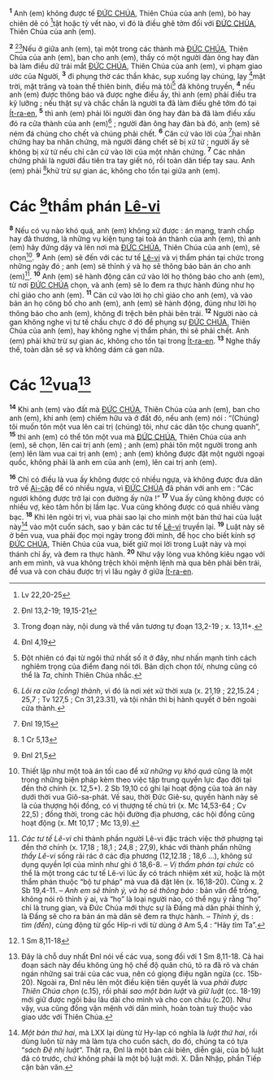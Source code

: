 <sup><b>1</b></sup> Anh (em) không được tế [ĐỨC CHÚA](), Thiên Chúa của anh (em), bò hay chiên dê có [^1*]tật hoặc tỳ vết nào, vì đó là điều ghê tởm đối với [ĐỨC CHÚA](), Thiên Chúa của anh (em).

<sup><b>2</b></sup> [^2*][^1]Nếu ở giữa anh (em), tại một trong các thành mà [ĐỨC CHÚA](), Thiên Chúa của anh (em), ban cho anh (em), thấy có một người đàn ông hay đàn bà làm điều dữ trái mắt [ĐỨC CHÚA](), Thiên Chúa của anh (em), vi phạm giao ước của Người, <sup><b>3</b></sup> đi phụng thờ các thần khác, sụp xuống lạy chúng, lạy [^3*]mặt trời, mặt trăng và toàn thể thiên binh, điều mà tôi[^2] đã không truyền, <sup><b>4</b></sup> nếu anh (em) được thông báo và được nghe điều ấy, thì anh (em) phải điều tra kỹ lưỡng ; nếu thật sự và chắc chắn là người ta đã làm điều ghê tởm đó tại [Ít-ra-en](), <sup><b>5</b></sup> thì anh (em) phải lôi người đàn ông hay đàn bà đã làm điều xấu đó ra cửa thành của anh (em)[^3] ; người đàn ông hay đàn bà đó, anh (em) sẽ ném đá chúng cho chết và chúng phải chết. <sup><b>6</b></sup> Căn cứ vào lời của [^4*]hai nhân chứng hay ba nhân chứng, mà người đáng chết sẽ bị xử tử ; người ấy sẽ không bị xử tử nếu chỉ căn cứ vào lời của một nhân chứng. <sup><b>7</b></sup> Các nhân chứng phải là người đầu tiên tra tay giết nó, rồi toàn dân tiếp tay sau. Anh (em) phải [^5*]khử trừ sự gian ác, không cho tồn tại giữa anh (em).


# Các [^6*]thẩm phán [Lê-vi]()
<sup><b>8</b></sup> Nếu có vụ nào khó quá, anh (em) không xử được : án mạng, tranh chấp hay đả thương, là những vụ kiện tụng tại toà án thành của anh (em), thì anh (em) hãy đứng dậy và lên nơi mà [ĐỨC CHÚA](), Thiên Chúa của anh (em), sẽ chọn[^4]. <sup><b>9</b></sup> Anh (em) sẽ đến với các tư tế [Lê-vi]() và vị thẩm phán tại chức trong những ngày đó ; anh (em) sẽ thỉnh ý và họ sẽ thông báo bản án cho anh (em)[^5]. <sup><b>10</b></sup> Anh (em) sẽ hành động căn cứ vào lời họ thông báo cho anh (em), từ nơi [ĐỨC CHÚA]() chọn, và anh (em) sẽ lo đem ra thực hành đúng như họ chỉ giáo cho anh (em). <sup><b>11</b></sup> Căn cứ vào lời họ chỉ giáo cho anh (em), và vào bản án họ công bố cho anh (em), anh (em) sẽ hành động, đúng như lời họ thông báo cho anh (em), không đi trệch bên phải bên trái. <sup><b>12</b></sup> Người nào cả gan không nghe vị tư tế chầu chực ở đó để phụng sự [ĐỨC CHÚA](), Thiên Chúa của anh (em), hay không nghe vị thẩm phán, thì sẽ phải chết. Anh (em) phải khử trừ sự gian ác, không cho tồn tại trong [Ít-ra-en](). <sup><b>13</b></sup> Nghe thấy thế, toàn dân sẽ sợ và không dám cả gan nữa.


# Các [^7*]vua[^6]
<sup><b>14</b></sup> Khi anh (em) vào đất mà [ĐỨC CHÚA](), Thiên Chúa của anh (em), ban cho anh (em), khi anh (em) chiếm hữu và ở đất đó, nếu anh (em) nói : “(Chúng) tôi muốn tôn một vua lên cai trị (chúng) tôi, như các dân tộc chung quanh”, <sup><b>15</b></sup> thì anh (em) có thể tôn một vua mà [ĐỨC CHÚA](), Thiên Chúa của anh (em), sẽ chọn, lên cai trị anh (em) ; anh (em) phải tôn một người trong anh (em) lên làm vua cai trị anh (em) ; anh (em) không được đặt một người ngoại quốc, không phải là anh em của anh (em), lên cai trị anh (em).

<sup><b>16</b></sup> Chỉ có điều là vua ấy không được có nhiều ngựa, và không được đưa dân trở về [Ai-cập]() để có nhiều ngựa, vì [ĐỨC CHÚA]() đã phán với anh em : “Các ngươi không được trở lại con đường ấy nữa !” <sup><b>17</b></sup> Vua ấy cũng không được có nhiều vợ, kẻo tâm hồn bị lầm lạc. Vua cũng không được có quá nhiều vàng bạc. <sup><b>18</b></sup> Khi lên ngôi trị vì, vua phải sao lại cho mình một bản thứ hai của luật này[^7] vào một cuốn sách, sao y bản các tư tế [Lê-vi]() truyền lại. <sup><b>19</b></sup> Luật này sẽ ở bên vua, vua phải đọc mọi ngày trong đời mình, để học cho biết kính sợ [ĐỨC CHÚA](), Thiên Chúa của vua, biết giữ mọi lời trong Luật này và mọi thánh chỉ ấy, và đem ra thực hành. <sup><b>20</b></sup> Như vậy lòng vua không kiêu ngạo với anh em mình, và vua không trệch khỏi mệnh lệnh mà qua bên phải bên trái, để vua và con cháu được trị vì lâu ngày ở giữa [Ít-ra-en]().

[^1]: Trong đoạn này, nội dung và thể văn tương tự đoạn 13,2-19 ; x. 13,11+.
[^2]: Đột nhiên có đại từ ngôi thứ nhất số ít ở đây, như nhấn mạnh tính cách nghiêm trọng của điểm đang nói tới. Bản dịch chọn *tôi*, nhưng cũng có thể là *Ta*, chính Thiên Chúa nhắc.
[^3]: *Lôi ra cửa (cổng) thành*, vì đó là nơi xét xử thời xưa (x. 21,19 ; 22,15.24 ; 25,7 ; Tv 127,5 ; Cn 31,23.31), và tội nhân thì bị hành quyết ở bên ngoài cửa thành.
[^4]: Thiết lập như một toà án tối cao để xử *những vụ khó quá* cũng là một trong những biện pháp kèm theo việc tập trung quyền lực đạo đời tại đền thờ chính (x. 12,5+). 2 Sb 19,10 có ghi lại hoạt động của toà án này dưới thời vua Giô-sa-phát. Về sau, thời Đức Giê-su, quyền hành này sẽ là của thượng hội đồng, có vị thượng tế chủ trì (x. Mc 14,53-64 ; Cv 22,5) ; đồng thời, trong các hội đường địa phương, các hội đồng cũng hoạt động (x. Mt 10,17 ; Mc 13,9).
[^5]: *Các tư tế Lê-vi* chỉ thành phần người Lê-vi đặc trách việc thờ phượng tại đền thờ chính (x. 17,18 ; 18,1 ; 24,8 ; 27,9), khác với thành phần những *thầy Lê-vi* sống rải rác ở các địa phương (12,12.18 ; 18,6 ...), không sử dụng quyền lợi của mình như ghi ở 18,6-8. – *Vị thẩm phán tại chức* có thể là một trong các tư tế Lê-vi lúc ấy có trách nhiệm xét xử, hoặc là một thẩm phán thuộc “bộ tư pháp” mà vua đã đặt lên (x. 16,18-20). Cũng x. 2 Sb 19,4-11. – *Anh em sẽ thỉnh ý, và họ sẽ thông báo* : bản văn để trống, không nói rõ thỉnh ý ai, và “họ” là loại người nào, có thể ngụ ý rằng “họ” chỉ là trung gian, và Đức Chúa mới thực sự là Đấng mà dân phải thỉnh ý, là Đấng sẽ cho ra bản án mà dân sẽ đem ra thực hành. – *Thỉnh ý*, ds : *tìm (đến)*, cùng động từ gốc Híp-ri với từ dùng ở Am 5,4 : “Hãy *tìm* Ta”.
[^6]: Đây là chỗ duy nhất Đnl nói về các vua, song đối với 1 Sm 8,11-18. Cả hai đoạn sách này đều không ủng hộ chế độ quân chủ, tỏ ra đã rõ và chán ngán những sai trái của các vua, nên có giọng điệu ngăn ngừa (cc. 15b-20). Ngoài ra, Đnl nêu lên một điều kiện tiên quyết là vua *phải được Thiên Chúa chọn* (c.15), rồi phải *sao một bản luật* và *giữ luật* (cc. 18-19) mới giữ được ngôi báu lâu dài cho mình và cho con cháu (c.20). Như vậy, vua cũng đồng vận mệnh với dân mình, hoàn toàn tuỳ thuộc vào giao ước với Thiên Chúa.
[^7]: *Một bản thứ hai*, mà LXX lại dùng từ Hy-lạp có nghĩa là *luật thứ hai*, rồi dùng luôn từ này mà làm tựa cho cuốn sách, do đó, chúng ta có tựa “*sách Đệ nhị luật*“. Thật ra, Đnl là một bản cải biên, diễn giải, của bộ luật đã có trước, chứ không phải là một bộ luật mới. X. Dẫn Nhập, phần Tiếp cận bản văn.
[^1*]: Lv 22,20-25
[^2*]: Đnl 13,2-19; 19,15-21
[^3*]: Đnl 4,19
[^4*]: Đnl 19,15
[^5*]: 1 Cr 5,13
[^6*]: Đnl 21,5
[^7*]: 1 Sm 8,11-18